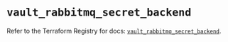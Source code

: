 # `vault_rabbitmq_secret_backend`

Refer to the Terraform Registry for docs: [`vault_rabbitmq_secret_backend`](https://registry.terraform.io/providers/hashicorp/vault/4.6.0/docs/resources/rabbitmq_secret_backend).
